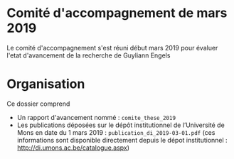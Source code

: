 Comité d'accompagnement de mars 2019
================

Le comité d'accompagnement s'est réuni début mars 2019 pour évaluer l'etat d'avancement de la recherche de Guyliann Engels

Organisation
============

Ce dossier comprend

-   Un rapport d'avancement nommé : `comite_these_2019`
-   Les publications déposées sur le dépôt institutionnel de l’Université de Mons en date du 1 mars 2019 : `publication_di_2019-03-01.pdf` (ces informations sont disponible directement depuis le dépot institutionnel : <http://di.umons.ac.be/catalogue.aspx>)
